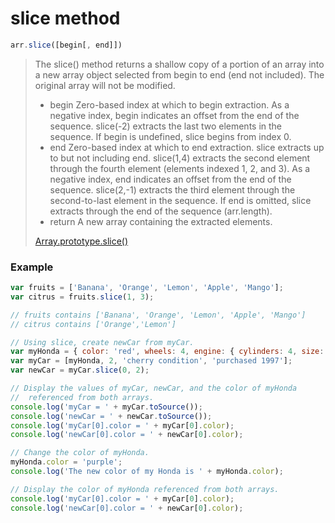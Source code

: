 # slice method

```javascript
arr.slice([begin[, end]])
```

> The slice() method returns a shallow copy of a portion of an array into a new array object selected from begin to end (end not included). The original array will not be modified.
>
>* begin
>Zero-based index at which to begin extraction.
As a negative index, begin indicates an offset from the end of the sequence. slice(-2) extracts the last two elements in the sequence.
If begin is undefined, slice begins from index 0.
>* end
>Zero-based index at which to end extraction. slice extracts up to but not including end.
slice(1,4) extracts the second element through the fourth element (elements indexed 1, 2, and 3).
As a negative index, end indicates an offset from the end of the sequence. slice(2,-1) extracts the third element through the second-to-last element in the sequence.
If end is omitted, slice extracts through the end of the sequence (arr.length).
>* return
>A new array containing the extracted elements.
>
>[Array.prototype.slice()](https://developer.mozilla.org/ko/docs/Web/JavaScript/Reference/Global_Objects/Array/slice)

### Example

```javascript
var fruits = ['Banana', 'Orange', 'Lemon', 'Apple', 'Mango'];
var citrus = fruits.slice(1, 3);

// fruits contains ['Banana', 'Orange', 'Lemon', 'Apple', 'Mango']
// citrus contains ['Orange','Lemon']
```

```javascript
// Using slice, create newCar from myCar.
var myHonda = { color: 'red', wheels: 4, engine: { cylinders: 4, size: 2.2 } };
var myCar = [myHonda, 2, 'cherry condition', 'purchased 1997'];
var newCar = myCar.slice(0, 2);

// Display the values of myCar, newCar, and the color of myHonda
//  referenced from both arrays.
console.log('myCar = ' + myCar.toSource());
console.log('newCar = ' + newCar.toSource());
console.log('myCar[0].color = ' + myCar[0].color);
console.log('newCar[0].color = ' + newCar[0].color);

// Change the color of myHonda.
myHonda.color = 'purple';
console.log('The new color of my Honda is ' + myHonda.color);

// Display the color of myHonda referenced from both arrays.
console.log('myCar[0].color = ' + myCar[0].color);
console.log('newCar[0].color = ' + newCar[0].color);
```



